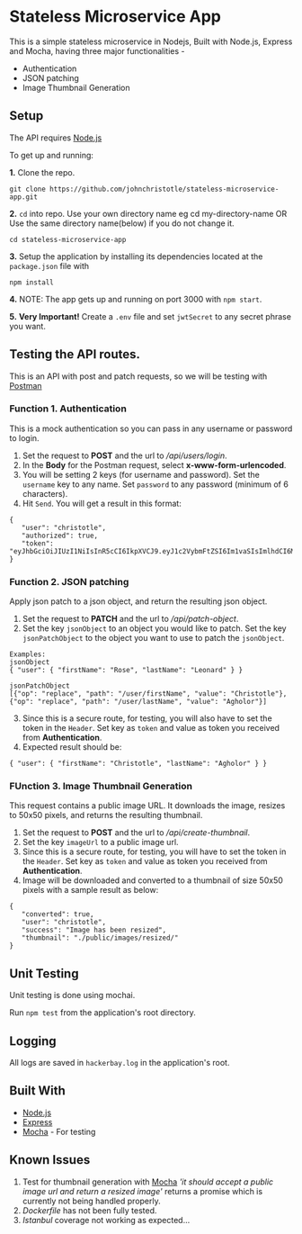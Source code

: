 # Stateless Microservice App

This is a simple stateless microservice in Nodejs, Built with Node.js, Express and Mocha, having three major functionalities -

 * Authentication
 * JSON patching
 * Image Thumbnail Generation


## Setup

The API requires [Node.js](https://nodejs.org/en/download/)

To get up and running: 

**1.** Clone the repo.
```
git clone https://github.com/johnchristotle/stateless-microservice-app.git
```

**2.**  ```cd``` into repo. Use your own directory name eg cd my-directory-name OR
Use the same directory name(below) if you do not change it.
```
cd stateless-microservice-app
```

**3.**  Setup the application by installing its dependencies located at the ```package.json``` file with
```
npm install
```

**4.**  NOTE: The app gets up and running on port 3000 with ```npm start```.

**5.**  **Very Important!** Create a ```.env``` file and set ```jwtSecret``` to any secret phrase you want.
 

## Testing the API routes.

This is an API with post and patch requests, so we will be testing with [Postman](https://www.getpostman.com/)

### Function 1. Authentication
This is a mock authentication so you can pass in any username or password to login.
 1. Set the request to **POST** and the url to _/api/users/login_. 
 2. In the **Body** for the Postman request, select **x-www-form-urlencoded**.
 3. You will be setting 2 keys (for username and password). Set the ```username``` key to any name. Set ```password``` to any password (minimum of 6 characters).
 4. Hit ```Send```. You will get a result in this format:
 ```
 {
    "user": "christotle",
    "authorized": true,
    "token": "eyJhbGciOiJIUzI1NiIsInR5cCI6IkpXVCJ9.eyJ1c2VybmFtZSI6Im1vaSIsImlhdCI6MTUzMjAwNDkwMSwiZXhwIjoxNTMyMDI2NTAxfQ.sonItbpZ_yKsRLDXNfDqwN6yN5VbdMVDhgKAMxDmPFY"
}
 ```


 ### Function 2. JSON patching
Apply json patch to a json object, and return the resulting json object.
 1. Set the request to **PATCH** and the url to _/api/patch-object_.
 2. Set the key ```jsonObject``` to an object you would like to patch. Set the key ```jsonPatchObject``` to the object you want to use to patch the ```jsonObject```.
 ```
 Examples:
 jsonObject
 { "user": { "firstName": "Rose", "lastName": "Leonard" } }

 jsonPatchObject
 [{"op": "replace", "path": "/user/firstName", "value": "Christotle"}, {"op": "replace", "path": "/user/lastName", "value": "Agholor"}]
 ```
 3. Since this is a secure route, for testing, you will also have to set the token in the ```Header```. Set key as ```token``` and value as token you received from **Authentication**.
 4. Expected result should be:
 ```
 { "user": { "firstName": "Christotle", "lastName": "Agholor" } }
 ```


 ### FUnction 3. Image Thumbnail Generation
This request contains a public image URL. It downloads the image, resizes to 50x50 pixels, and returns the resulting thumbnail.
 1. Set the request to **POST** and the url to _/api/create-thumbnail_.
 2. Set the key ```imageUrl``` to a public image url.
 3. Since this is a secure route, for testing, you will have to set the token in the ```Header```. Set key as ```token``` and value as token you received from **Authentication**.
 4. Image will be downloaded and converted to a thumbnail of size 50x50 pixels with a sample result as below:
 ```
 {
    "converted": true,
    "user": "christotle",
    "success": "Image has been resized",
    "thumbnail": "./public/images/resized/"
}
```


## Unit Testing

Unit testing is done using mochai.

Run ```npm test``` from the application's root directory.

## Logging

All logs are saved in ```hackerbay.log``` in the application's root.


## Built With

 * [Node.js](https://nodejs.org)
 * [Express](https://expressjs.com/)
 * [Mocha](https://mochajs.org/) - For testing


## Known Issues

 1. Test for thumbnail generation with [Mocha](https://mochajs.org/) _'it should accept a public image url and return a resized image'_ returns a promise which is currently not being handled properly.
 2. _Dockerfile_ has not been fully tested.
 3. _Istanbul_ coverage not working as expected...

